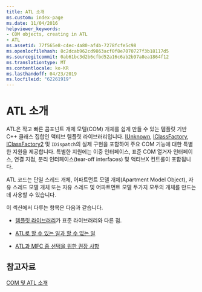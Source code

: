 ```yaml
---
title: ATL 소개
ms.custom: index-page
ms.date: 11/04/2016
helpviewer_keywords:
- COM objects, creating in ATL
- ATL
ms.assetid: 77f565e8-c4ec-4a80-af4b-7278fcfe5c98
ms.openlocfilehash: 8c2dcab962cd9863acf0f8e7070727f3b18117d5
ms.sourcegitcommit: 0ab61bc3d2b6cfbd52a16c6ab2b97a8ea1864f12
ms.translationtype: MT
ms.contentlocale: ko-KR
ms.lasthandoff: 04/23/2019
ms.locfileid: "62261919"
---
```

# <a name="introduction-to-atl"></a>ATL 소개

ATL은 작고 빠른 콤포넌트 개체 모델(COM) 개체를 쉽게 만들 수 있는 템플릿 기반 C++ 클래스 집합인 액티브 템플릿 라이브러리입니다. [IUnknown](/windows/desktop/api/unknwn/nn-unknwn-iunknown), [IClassFactory](/windows/desktop/api/unknwnbase/nn-unknwnbase-iclassfactory), [IClassFactory2](/windows/desktop/api/ocidl/nn-ocidl-iclassfactory2) 및 `IDispatch`의 실제 구현을 포함하여 주요 COM 기능에 대한 특별한 지원을 제공합니다. 특별한 지원에는 이중 인터페이스, 표준 COM 열거자 인터페이스, 연결 지점, 분리 인터페이스(tear-off interfaces) 및 액티브X 컨트롤이 포함됩니다.

ATL 코드는 단일 스레드 개체, 어파트먼트 모델 개체(Apartment Model Object), 자유 스레드 모델 개체 또는 자유 스레드 및 어파트먼트 모델 두가지 모두의 개체를 만드는 데 사용할 수 있습니다.

이 섹션에서 다루는 항목은 다음과 같습니다.

- [템플릿 라이브러리](../atl/using-a-template-library.md)가 표준 라이브러리와 다른 점.

- [ATL로 할 수 있는 일과 할 수 없는 일](../atl/scope-of-atl.md)

- [ATL과 MFC 중 선택을 위한 권장 사항](../atl/recommendations-for-choosing-between-atl-and-mfc.md)

## <a name="see-also"></a>참고자료

[COM 및 ATL 소개](../atl/introduction-to-com-and-atl.md)
